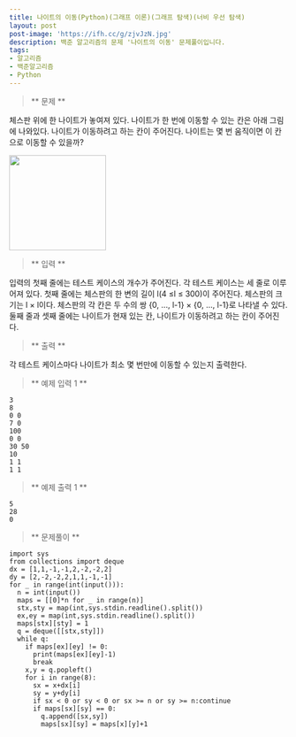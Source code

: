 ```yaml
---
title: 나이트의 이동(Python)(그래프 이론)(그래프 탐색)(너비 우선 탐색)
layout: post
post-image: 'https://ifh.cc/g/zjvJzN.jpg'
description: 백준 알고리즘의 문제 '나이트의 이동' 문제풀이입니다.
tags:
- 알고리즘
- 백준알고리즘
- Python
---
```



>** 문제 **

체스판 위에 한 나이트가 놓여져 있다. 나이트가 한 번에 이동할 수 있는 칸은 아래 그림에 나와있다. 나이트가 이동하려고 하는 칸이 주어진다. 나이트는 몇 번 움직이면 이 칸으로 이동할 수 있을까?

<img alt="" src="https://www.acmicpc.net/upload/images/knight.png" style="height:172px; width:175px"/>


>** 입력 **

입력의 첫째 줄에는 테스트 케이스의 개수가 주어진다.
각 테스트 케이스는 세 줄로 이루어져 있다. 첫째 줄에는 체스판의 한 변의 길이 l(4 ≤l ≤ 300)이 주어진다. 체스판의 크기는 l × l이다. 체스판의 각 칸은 두 수의 쌍 {0, ..., l-1} × {0, ..., l-1}로 나타낼 수 있다. 둘째 줄과 셋째 줄에는 나이트가 현재 있는 칸, 나이트가 이동하려고 하는 칸이 주어진다.

>** 출력 **

각 테스트 케이스마다 나이트가 최소 몇 번만에 이동할 수 있는지 출력한다.

>** 예제 입력 1 **

	3
	8
	0 0
	7 0
	100
	0 0
	30 50
	10
	1 1
	1 1

>** 예제 출력 1 **

	5
	28
	0

>** 문제풀이 **

	import sys
	from collections import deque
	dx = [1,1,-1,-1,2,-2,-2,2]
	dy = [2,-2,-2,2,1,1,-1,-1]
	for _ in range(int(input())):
	  n = int(input())
	  maps = [[0]*n for _ in range(n)]
	  stx,sty = map(int,sys.stdin.readline().split())
	  ex,ey = map(int,sys.stdin.readline().split())
	  maps[stx][sty] = 1
	  q = deque([[stx,sty]])
	  while q:
	    if maps[ex][ey] != 0:
	      print(maps[ex][ey]-1)
	      break
	    x,y = q.popleft()
	    for i in range(8):
	      sx = x+dx[i]
	      sy = y+dy[i]
	      if sx < 0 or sy < 0 or sx >= n or sy >= n:continue
	      if maps[sx][sy] == 0:
	        q.append([sx,sy])
	        maps[sx][sy] = maps[x][y]+1
